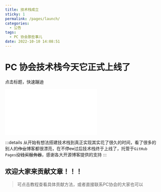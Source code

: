 ```yaml
---
title: 技术栈成立
sticky: 1
permalink: /pages/launch/
categories: 
  - 公告
tags: 
  - PC 协会那些事儿
date: 2022-10-10 14:08:51
---
```


# PC 协会技术栈今天它正式上线了

点击标题，快速蹦迪

<!-- more -->
<iframeVideo ihtml="https://player.bilibili.com/player.html?aid=90992146&cid=155380603&page=1&danmaku=0&high_quality=1"></iframeVideo>
<iframe class="video-iframe" src="//player.bilibili.com/player.html?aid=681494020&bvid=BV1SS4y1G77N&cid=506413096&page=1&high_quality=1&danmaku=0" scrolling="no" border="0" frameborder="no" framespacing="0" allowfullscreen="true"> </iframe>

:::details
从开始有想法搭建技术栈到真正实现其实花了很久的时间，看了很多的别人的~~作业~~博客都很漂亮，在不停~~cv~~过后技术栈终于上线了，托管于`GitHub Pages`~~没钱买服务器~~，感谢各大开源博客提供的支持
:::

## 欢迎大家来贡献文章！！！

> 可点击教程查看具体贡献方法，或者直接联系PC协会的大家也可以